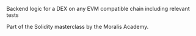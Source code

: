 Backend logic for a DEX on any EVM compatible chain including relevant tests

Part of the Solidity masterclass by the Moralis Academy.
